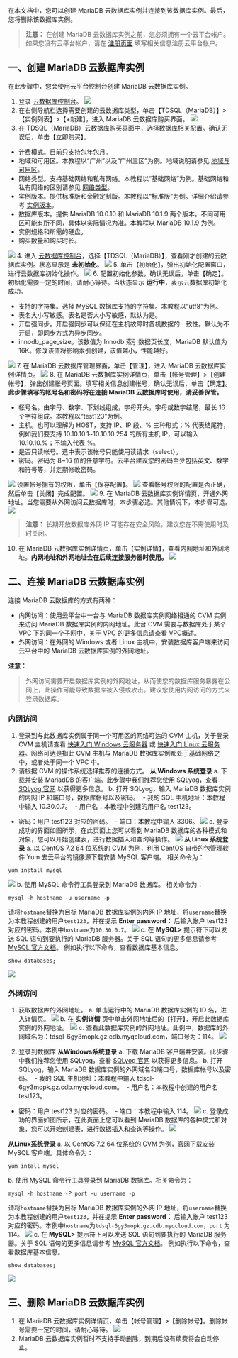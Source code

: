 在本文档中，您可以创建 MariaDB 云数据库实例并连接到该数据库实例。最后，您将删除该数据库实例。

> **注意：**
> 在创建 MariaDB 云数据库实例之前，您必须拥有一个云平台帐户。如果您没有云平台帐户，请在 [注册页面](http://tce.fsphere.cn/register) 填写相关信息注册云平台帐户。

## 一、创建 MariaDB 云数据库实例
在此步骤中，您会使用云平台控制台创建 MariaDB 云数据库实例。
1. 登录 [云数据库控制台](http://console.tce.fsphere.cn/cdb)。
![](https://mc.qcloudimg.com/static/img/7f454c8f988ec22c4045b33c47571024/image.png)
2. 在右侧导航栏选择需要创建的云数据库类型，单击【TDSQL（MariaDB）】>【实例列表】>【+新建】，进入 MariaDB 云数据库购买界面。
![](https://mc.qcloudimg.com/static/img/ffda5d7af5a406bd600b7732dd194928/image.png)
3. 在 TDSQL（MariaDB）云数据库购买界面中，选择数据库相关配置。确认无误后，单击【立即购买】。
 - 计费模式。目前只支持包年包月。
 - 地域和可用区。本教程以“广州”以及“广州三区”为例。地域说明请参见 [地域与可用区](/doc/product/236/8458)。
 - 网络类型。支持基础网络和私有网络。本教程以“基础网络”为例。基础网络和私有网络的区别请参见 [网络类型](/doc/product/213/5227)。
 - 实例版本。提供标准版和金融定制版。本教程以“标准版”为例。详细介绍请参考 [实例版本](/doc/product/237/6918)。
 - 数据库版本。提供 MariaDB 10.0.10 和 MariaDB 10.1.9 两个版本。不同可用区可能有所不同，具体以实际情况为准。本教程以 MariaDB 10.1.9 为例。
 - 实例规格和所需的硬盘。
 - 购买数量和购买时长。

 ![](https://mc.qcloudimg.com/static/img/90a3065265c7be9af4151c97c9ee4658/image.png)
4. 进入 [云数据库控制台](http://console.tce.fsphere.cn/cdb)，选择【TDSQL（MariaDB）】，查看刚才创建的云数据库实例。状态显示是 **未初始化**。
![](https://mc.qcloudimg.com/static/img/a5f1f71b222633d6290287c0ab5b62b9/image.png)
5. 单击【初始化】，弹出初始化配置窗口，进行云数据库初始化操作。
![](https://mc.qcloudimg.com/static/img/3d916c037e6cd988dac8f69416c8c15d/image.png)
6. 配置初始化参数，确认无误后，单击【确定】。初始化需要一定的时间，请耐心等待。当状态显示 **运行中**，表示云数据库初始化成功。
 - 支持的字符集。选择 MySQL 数据库支持的字符集。本教程以“utf8”为例。
 - 表名大小写敏感。表名是否大小写敏感，默认为是。
 - 开启强同步。开启强同步可以保证在主机故障时备机数据的一致性。默认为不开启，即同步方式为异步同步。
 - innodb_page_size。该数值为 Innodb 索引数据页长度，MariaDB 默认值为 16K。修改该值将影响索引创建，该值越小，性能越好。

 ![](https://mc.qcloudimg.com/static/img/0bf59af9ccab51409e076915e8da6548/image.png)
7. 在 MariaDB 云数据库管理界面，单击【管理】，进入  MariaDB 云数据库实例详情页。
![](https://mc.qcloudimg.com/static/img/f78e56bf13c5238c3bb793c3fd0367fa/image.png)
8. 在 MariaDB 云数据库实例详情页，单击【帐号管理】>【创建帐号】，弹出创建帐号页面。填写相关信息创建帐号，确认无误后，单击【确定】。**此步骤填写的帐号名和密码将在连接 MariaDB 云数据库时使用，请妥善保管。**
 - 帐号名。由字母、数字、下划线组成，字母开头，字母或数字结尾，最长 16 个字符组成。本教程以“test123”为例。
 - 主机。也可以理解为 HOST，支持 IP、IP 段、% 三种形式；% 代表结尾符，例如我们要支持 10.10.10.1~10.10.10.254 的所有主机 IP，可以输入 10.10.10.%；不输入代表 %。
 - 是否只读帐号。选中表示该帐号只能使用读请求（select）。
 - 密码。密码为 8~16 位的任意字符。云平台建议您的密码至少包括英文、数字和符号等，并定期修改密码。

 ![](https://mc.qcloudimg.com/static/img/b5673f5c88f57d4a389fc4e673416659/image.png)
设置帐号拥有的权限，单击【保存配置】。
![](https://mc.qcloudimg.com/static/img/38297ac6bb2bde4a085cddd53ba8dcd7/image.png)
查看帐号权限的配置是否正确，然后单击【关闭】完成配置。
![](https://mc.qcloudimg.com/static/img/385bfb7ab899da5266a56242601a4c62/image.png)
9. 在 MariaDB 云数据库实例详情页，开通外网地址。当您需要从外网访问云数据库时，本步骤必选。其他情况下，本步骤可选。
![](https://mc.qcloudimg.com/static/img/ed14405f61e54fe5225ae6ccfd3936f9/image.png)
> **注意：**
> 长期开放数据库外网 IP 可能存在安全风险，建议您在不需使用时及时关闭。
10. 在 MariaDB 云数据库实例详情页，单击【实例详情】，查看内网地址和外网地址。**内网地址和外网地址会在后续连接服务器时使用。**
![](https://mc.qcloudimg.com/static/img/e6f96fedd4b9a01749258feadc25fec2/image.png)

## 二、连接 MariaDB 云数据库实例
连接 MariaDB 云数据库的方式有两种：
- 内网访问：使用云平台中一台与 MariaDB 数据库实例网络相通的 CVM 实例来访问 MariaDB 数据库实例的内网地址。此台 CVM 需要与数据库处于某个 VPC 下的同一个子网中，关于 VPC 的更多信息请查看 [VPC概述](/doc/product/215/535)。
- 外网访问：在外网的 Windows 或者 Linux 主机中，安装数据库客户端来访问云平台中的 MariaDB 云数据库实例的外网地址。

**注意：**
> 外网访问需要开启数据库实例的外网地址，从而使您的数据库服务暴露在公网上，此操作可能导致数据库被入侵或攻击。建议您使用内网访问的方式来登录数据库。

### 内网访问

1. 登录到与此数据库实例属于同一个可用区的网络可达的 CVM 主机，关于登录 CVM 主机请查看 [快速入门 Windows 云服务器](/document/product/213/2764) 或 [快速入门 Linux 云服务器](/document/product/213/2936)。网络可达是指此 CVM 主机与 MariaDB 数据库实例都处于基础网络之中，或者处于同一个 VPC 中。
2. 请根据 CVM 的操作系统选择推荐的连接方式。
**从 Windows 系统登录**
a. 下载并安装 MariadDB 的客户端。此步骤中我们推荐您使用 SQLyog，查看 [SQLyog 官网](https://www.webyog.com/) 以获得更多信息。
b. 打开 SQLyog，输入 MariaDB 数据库实例的内网 IP 和端口号，数据库帐号以及密码。
  - 我的 SQL 主机地址：本教程中输入 10.30.0.7。
  - 用户名：本教程中创建的用户名 test123。
  - 密码：用户 test123 对应的密码。
  - 端口：本教程中输入 3306。
![](https://mc.qcloudimg.com/static/img/d4b72b365c7e31ac824851602ca5a29a/image.png)
c. 登录成功的界面如图所示，在此页面上您可以看到 MariaDB 数据库的各种模式和对象，您可以开始创建表，进行数据插入和查询等操作。
![](https://mc.qcloudimg.com/static/img/7646040af53a923f47c4973a4aac7680/image.png)
**从 Linux 系统登录**
a. 以 CentOS 7.2 64 位系统的 CVM 为例，利用 CentOS 自带的包管理软件 Yum 去云平台的镜像源下载安装 MySQL 客户端。
相关命令为：
```
yum install mysql
```
![](https://mc.qcloudimg.com/static/img/eee76fa95379b8a25fc076b66b4ca28c/image.png)
b. 使用 MySQL 命令行工具登录到 MariaDB 数据库。
相关命令为：
```
mysql -h hostname -u username -p
```
请将`hostname`替换为目标 MariaDB 数据库实例的内网 IP 地址，将`username`替换为本教程创建的用户`test123`，并在提示 **Enter password：** 后输入帐户 test123 对应的密码。本例中`hostname`为`10.30.0.7`。
![](https://mc.qcloudimg.com/static/img/f8dccff34309cfd332f600f1ceb35ff1/image.png)
c. 在 **MySQL>** 提示符下可以发送 SQL 语句到要执行的 MariaDB 服务器。关于 SQL 语句的更多信息请参考 [MySQL 官方文档](https://dev.mysql.com/doc/refman/5.7/en/mysql-commands.html)。
例如执行以下命令，查看数据库基本信息。
```
show databases;
```
![](https:https://mc.qcloudimg.com/static/img/76b4346a84f7388ae263dc6c09220fc0/image.png)

### 外网访问

1. 获取数据库的外网地址。
a. 单击运行中的 MariaDB 数据库实例的 ID 名，进入详情页。
![](https://mc.qcloudimg.com/static/img/08e24afbf51b941df4b8c4a893857b31/image.png)
b. 在 **实例详情** 页中单击外网地址后的【打开】，开启此数据库实例的外网地址。
![](https://mc.qcloudimg.com/static/img/e4793d117939c3f56c5f3d63b0491fe9/image.png)
c. 查看此数据库实例的外网地址。此例中，数据库的外网域名为：tdsql-6gy3mopk.gz.cdb.myqcloud.com，端口号为：114。
![](https://mc.qcloudimg.com/static/img/e364724c2944099a9cd9c8c8c79fd96f/image.png)

2. 登录到数据库
**从Windows系统登录**
a. 下载 MariaDB 客户端并安装。此步骤中我们推荐您使用 SQLyog，查看 [SQLyog 官网](https://www.webyog.com/) 以获得更多信息。
b. 打开 SQLyog，输入 MariaDB 数据库实例的外网域名和端口号，数据库帐号以及密码。
  - 我的 SQL 主机地址：本教程中输入 tdsql-6gy3mopk.gz.cdb.myqcloud.com。
  - 用户名：本教程中创建的用户名 test123。
  - 密码：用户 test123 对应的密码。
  - 端口：本教程中输入 114。
![](https://mc.qcloudimg.com/static/img/1924e51d3519bab0ab9705217466fec2/image.png)
c. 登录成功的界面如图所示，在此页面上您可以看到 MariaDB 数据库的各种模式和对象，您可以开始创建表，进行数据插入和查询等操作。
![](https://mc.qcloudimg.com/static/img/d050b1917e7ccfea62a9ec7c8992c313/image.png)

 **从Linux系统登录**
a. 以 CentOS 7.2 64 位系统的 CVM 为例，官网下载安装 MySQL 客户端。具体命令为：
```
yum intall mysql
```
b. 使用 MySQL 命令行工具登录到 MariaDB 数据库。相关命令为：
```
mysql -h hostname -P port -u username -p
```
请将`hostname`替换为目标 MariaDB 数据库实例的外网 IP 地址，将`username`替换为本教程创建的用户`test123`，并在提示 **Enter password：** 后输入帐户 test123 对应的密码。本例中`hostname`为`tdsql-6gy3mopk.gz.cdb.myqcloud.com`，`port` 为 114。
![](https://mc.qcloudimg.com/static/img/230ca6d65526050e062c3f59186d4e6c/image.png)
c. 在 **MySQL>** 提示符下可以发送 SQL 语句到要执行的 MariaDB 服务器。关于 SQL 语句的更多信息请参考 [MySQL 官方文档](https://dev.mysql.com/doc/refman/5.7/en/mysql-commands.html)。
例如执行以下命令，查看数据库基本信息。
```
show databases;
```
![](https:https://mc.qcloudimg.com/static/img/76b4346a84f7388ae263dc6c09220fc0/image.png)

## 三、删除 MariaDB 云数据库实例
1. 在 MariaDB 云数据库实例详情页，单击【帐号管理】>【删除帐号】。删除帐号需要一定的时间，请耐心等待。
![](https://mc.qcloudimg.com/static/img/43cd5692d7a07ad2e5c6bf26cf134090/image.png)
2. MariaDB 云数据库实例暂时不支持手动删除，到期后没有续费将会自动停止。

